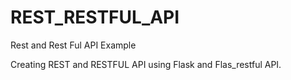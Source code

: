 # REST_RESTFUL_API
Rest and Rest Ful API Example

Creating REST and RESTFUL API using Flask and Flas_restful API.

